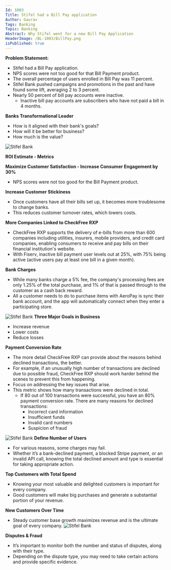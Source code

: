 ```yaml
---
Id: 1003
Title: Stifel had a Bill Pay application
Author: Gaurav
Tags: Banking
Topic: Banking
Abstract: Why Stifel went for a new Bill Pay Application
HeaderImage: /BL-1003/BillPay.png
isPublished: true
---
```


**Problem Statement:**

- Stifel had a Bill Pay application.
- NPS scores were not too good for that Bill Payment product.
- The overall percentage of users enrolled in Bill Pay was 11 percent.
- Stifel Bank pushed campaigns and promotions in the past and have found some lift, averaging 2 to 3 percent.
- Nearly 50 percent of bill pay accounts were inactive.  
  - Inactive bill pay accounts are subscribers who have not paid a bill in 4 months.

**Banks Transformational Leader**

- How is it aligned with their bank's goals?
- How will it be better for business?
- How much is the value?

![Stifel Bank](/BL-1003/BillPay1.png)

**ROI Estimate - Metrics**

**Maximize Customer Satisfaction - Increase Consumer Engagement by 30%**

- NPS scores were not too good for the Bill Payment product.

**Increase Customer Stickiness**

- Once customers have all their bills set up, it becomes more troublesome to change banks.
- This reduces customer turnover rates, which lowers costs.

**More Companies Linked to CheckFree RXP**

- CheckFree RXP supports the delivery of e-bills from more than 600 companies including utilities, insurers, mobile providers, and credit card companies, enabling consumers to receive and pay bills on their financial institution's website.
- With Fiserv, inactive bill payment user levels out at 25%, with 75% being active (active users pay at least one bill in a given month).

**Bank Charges**

- While many banks charge a 5% fee, the company's processing fees are only 1.25% of the total purchase, and 1% of that is passed through to the customer as a cash back reward.
- All a customer needs to do to purchase items with AeroPay is sync their bank account, and the app will automatically connect when they enter a participating store.

![Stifel Bank](/BL-1003/BillPay2.jpg)
**Three Major Goals in Business**

- Increase revenue
- Lower costs
- Reduce losses

**Payment Conversion Rate**

- The more detail CheckFree RXP can provide about the reasons behind declined transactions, the better.
- For example, if an unusually high number of transactions are declined due to possible fraud, CheckFree RXP should work harder behind the scenes to prevent this from happening.
- Focus on addressing the key issues that arise.
- This metric shows how many transactions were declined in total.
  - If 80 out of 100 transactions were successful, you have an 80% payment conversion rate. There are many reasons for declined transactions:
    - Incorrect card information
    - Insufficient funds
    - Invalid card numbers
    - Suspicion of fraud

![Stifel Bank](/BL-1003/BillPay3.jpg)
**Define Number of Users**

- For various reasons, some charges may fail. 
- Whether it’s a bank-declined payment, a blocked Stripe payment, or an invalid API call, knowing the total declined amount and type is essential for taking appropriate action.

**Top Customers with Total Spend**

- Knowing your most valuable and delighted customers is important for every company.
- Good customers will make big purchases and generate a substantial portion of your revenue.

**New Customers Over Time**

- Steady customer base growth maximizes revenue and is the ultimate goal of every company.
![Stifel Bank](/BL-1003/BillPay4.jpg)

**Disputes & Fraud**

- It’s important to monitor both the number and status of disputes, along with their type.
- Depending on the dispute type, you may need to take certain actions and provide specific evidence.

